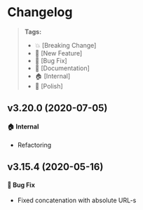 Changelog
=========

> **Tags:**
> - :boom:       [Breaking Change]
> - :rocket:     [New Feature]
> - :bug:        [Bug Fix]
> - :memo:       [Documentation]
> - :house:      [Internal]
> - :nail_care:  [Polish]

## v3.20.0 (2020-07-05)

#### :house: Internal

* Refactoring

## v3.15.4 (2020-05-16)

#### :bug: Bug Fix

* Fixed concatenation with absolute URL-s
